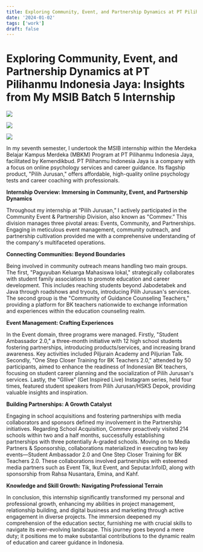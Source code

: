 ```yaml
---
title: Exploring Community, Event, and Partnership Dynamics at PT Pilihanmu Indonesia Jaya
date: '2024-01-02'
tags: ['work']
draft: false
---
```


# Exploring **Community, Event, and Partnership Dynamics at PT Pilihanmu Indonesia Jaya: Insights from My MSIB Batch 5 Internship**


![](https://postimg.cc/WFh5KwkH)

![](https://postimg.cc/06ttcBbS)

![](https://postimg.cc/065WGs2x)


In my seventh semester, I undertook the MSIB internship within the Merdeka Belajar Kampus Merdeka (MBKM) Program at PT Pilihanmu Indonesia Jaya, facilitated by Kemendikbud. PT Pilihanmu Indonesia Jaya is a company with a focus on online psychology services and career guidance. Its flagship product, "Pilih Jurusan," offers affordable, high-quality online psychology tests and career coaching with professionals.

**Internship Overview: Immersing in Community, Event, and Partnership Dynamics**

Throughout my internship at “Pilih Jurusan,” I actively participated in the Community Event & Partnership Division, also known as "Commev.” This division manages three pivotal areas: Events, Community, and Partnerships. Engaging in meticulous event management, community outreach, and partnership cultivation provided me with a comprehensive understanding of the company's multifaceted operations.

**Connecting Communities: Beyond Boundaries**

Being involved in community outreach means handling two main groups. The first, "Paguyuban Keluarga Mahasiswa lokal," strategically collaborates with student family associations to promote education and career development. This includes reaching students beyond Jabodetabek and Java through roadshows and tryouts, introducing Pilih Jurusan's services. The second group is the "Community of Guidance Counseling Teachers," providing a platform for BK teachers nationwide to exchange information and experiences within the education counseling realm.

**Event Management: Crafting Experiences**

In the Event domain, three programs were managed. Firstly, "Student Ambassador 2.0," a three-month initiative with 12 high school students fostering partnerships, introducing products/services, and increasing brand awareness. Key activities included Piljurain Academy and Piljurian Talk. Secondly, "One Step Closer Training for BK Teachers 2.0," attended by 50 participants, aimed to enhance the readiness of Indonesian BK teachers, focusing on student career planning and the socialization of Pilih Jurusan's services. Lastly, the "GIlive" (Get Inspired Live) Instagram series, held four times, featured student speakers from Pilih Jurusan/HSKS Depok, providing valuable insights and inspiration.

**Building Partnerships: A Growth Catalyst**

Engaging in school acquisitions and fostering partnerships with media collaborators and sponsors defined my involvement in the Partnership initiatives. Regarding School Acquisition, Commev proactively visited 214 schools within two and a half months, successfully establishing partnerships with three potentially A-graded schools. Moving on to Media Partners & Sponsorship, collaborations materialized in executing two key events—Student Ambassador 2.0 and One Step Closer Training for BK Teachers 2.0. These collaborations involved partnerships with esteemed media partners such as Event Tik, Ikut Event, and Seputar.InfoID, along with sponsorship from Rahsa Nusantara, Emina, and Kahf.

**Knowledge and Skill Growth: Navigating Professional Terrain**

In conclusion, this internship significantly transformed my personal and professional growth, enhancing my abilities in project management, relationship building, and digital business and marketing through active engagement in diverse projects. The immersion deepened my comprehension of the education sector, furnishing me with crucial skills to navigate its ever-evolving landscape. This journey goes beyond a mere duty; it positions me to make substantial contributions to the dynamic realm of education and career guidance in Indonesia.


